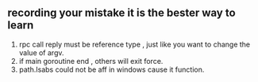 
## recording your mistake it is the bester way to learn

1. rpc call reply must be reference type , just like you want to change the value of argv.
2. if main goroutine end , others will exit force.
3. path.Isabs could not be aff in windows cause it function.



